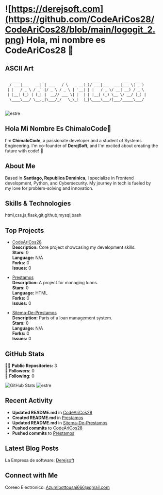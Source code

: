 # ![https://derejsoft.com](https://github.com/CodeAriCos28/CodeAriCos28/blob/main/logogit_2.png) Hola, mi nombre es CodeAriCos28 👋

## ASCII Art

```
   ____          _         _         _  ____          ____  ___  
  / ___|___   __| | ___   / \   _ __(_)/ ___|___  ___|___ \( _ ) 
 | |   / _ \ / _` |/ _ \ / _ \ | '__| | |   / _ \/ __| __) / _ \ 
 | |__| (_) | (_| |  __// ___ \| |  | | |__| (_) \__ \/ __/ (_) |
  \____\___/ \__,_|\___/_/   \_\_|  |_|\____\___/|___/_____\___/ 
                                                                 
```
![estre](https://shields-one.vercel.app/github/languages/top/CodeAriCos28/CodeAriCos28)

## Hola Mi Nombre Es ChimaloCode👋

I'm **ChimaloCode**, a passionate developer and a student of Systems Engineering. I'm co-founder of **DerejSoft**, and I'm excited about creating the future with code! 🚀

## About Me

Based in **Santiago, Republica Dominica**, I specialize in Frontend development, Python, and Cybersecurity. My journey in tech is fueled by my love for problem-solving and innovation.

## Skills & Technologies

html,css,js,flask,git,github,mysql,bash

## Top Projects

- [CodeAriCos28](https://github.com/CodeAriCos28/CodeAriCos28)  
  **Description:** Core project showcasing my development skills.  
  **Stars:** 0  
  **Language:** N/A  
  **Forks:** 0  
  **Issues:** 0  

- [Prestamos](https://github.com/CodeAriCos28/Prestamos)  
  **Description:** A project for managing loans.  
  **Stars:** 0  
  **Language:** HTML  
  **Forks:** 0  
  **Issues:** 0  

- [Sitema-De-Prestamos](https://github.com/CodeAriCos28/Sitema-De-Prestamos)  
  **Description:** Parts of a loan management system.  
  **Stars:** 0  
  **Language:** N/A  
  **Forks:** 0  
  **Issues:** 0

## GitHub Stats

👨‍💻 **Public Repositories:** 3  
👥 **Followers:** 0  
👤 **Following:** 0  

![GitHub Stats](https://github-readme-stats.vercel.app/api?username=CodeAriCos28&show_icons=true&theme=radical)
![estre](https://shields-one.vercel.app/github/languages/top/CodeAriCos28/CodeAriCos28)

## Recent Activity

- **Updated README.md** in [CodeAriCos28](https://github.com/CodeAriCos28/CodeAriCos28)  
- **Created README.md** in [Prestamos](https://github.com/CodeAriCos28/Prestamos)  
- **Updated README.md** in [Sitema-De-Prestamos](https://github.com/CodeAriCos28/Sitema-De-Prestamos)  
- **Pushed commits** to [CodeAriCos28](https://github.com/CodeAriCos28/CodeAriCos28)  
- **Pushed commits** to [Prestamos](https://github.com/CodeAriCos28/Prestamos)

## Latest Blog Posts

La Empresa de software: 
[Derejsoft](https://derejsoft.com/)

## Connect with Me

Coreeo Electronico: Azumibottousai666@gmail.com
